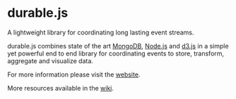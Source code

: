 durable.js
=======
A lightweight library for coordinating long lasting event streams.  

durable.js combines state of the art [MongoDB](http://www.mongodb.org), [Node.js](http://www.nodejs.org) and [d3.js](http://www.d3js.org)  in a simple yet powerful end to end library for coordinating events to store, transform, aggregate and visualize data.  

For more information please visit the [website](https://www.durablejs.org).  

More resources available in the [wiki](https://github.com/jruizgit/durable/wiki).  

    
